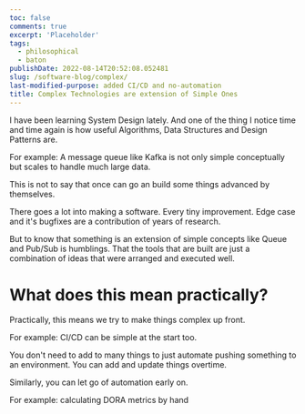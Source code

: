 ```yaml
---
toc: false
comments: true
excerpt: 'Placeholder'
tags:
  - philosophical
  - baton
publishDate: 2022-08-14T20:52:08.052481
slug: /software-blog/complex/
last-modified-purpose: added CI/CD and no-automation
title: Complex Technologies are extension of Simple Ones
---
```


I have been learning System Design lately. And one of the thing I notice time and time again is how useful Algorithms, Data Structures and Design Patterns are.

For example:
A message queue like Kafka is not only simple conceptually but scales to handle much large data.

This is not to say that once can go an build some things advanced by themselves.

There goes a lot into making a software. Every tiny improvement. Edge case and it's bugfixes are a contribution of years of research.

But to know that something is an extension of simple concepts like Queue and Pub/Sub is humblings. That the tools that are built are just a combination of ideas that were arranged and executed well.

# What does this mean practically?

Practically, this means we try to make things complex up front.

For example: CI/CD can be simple at the start too.

You don't need to add to many things to just automate pushing something to an environment. You can add and update things overtime.

Similarly, you can let go of automation early on.

For example: calculating DORA metrics by hand
